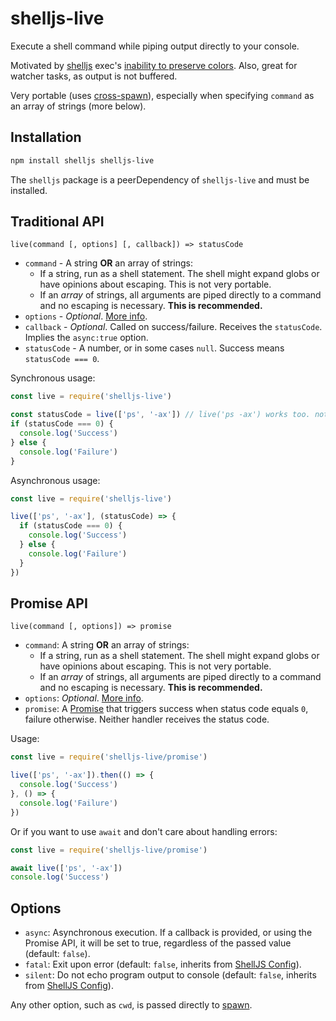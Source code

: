 
# shelljs-live

Execute a shell command while piping output directly to your console.

Motivated by [shelljs] exec's [inability to preserve colors](https://github.com/shelljs/shelljs/issues/86).
Also, great for watcher tasks, as output is not buffered.

Very portable (uses [cross-spawn]), especially when specifying `command` as an array of strings (more below).

## Installation

```sh
npm install shelljs shelljs-live
```

The `shelljs` package is a peerDependency of `shelljs-live` and must be installed.

## Traditional API

```
live(command [, options] [, callback]) => statusCode
```

- `command` - A string **OR** an array of strings:
  - If a string, run as a shell statement. The shell might expand globs or have opinions about escaping. This is not very portable.
  - If an *array* of strings, all arguments are piped directly to a command and no escaping is necessary. **This is recommended.**
- `options` - *Optional*. [More info](#options).
- `callback` - *Optional*. Called on success/failure. Receives the `statusCode`. Implies the `async:true` option.
- `statusCode` - A number, or in some cases `null`. Success means `statusCode === 0`.

Synchronous usage:

```js
const live = require('shelljs-live')

const statusCode = live(['ps', '-ax']) // live('ps -ax') works too. not recommended
if (statusCode === 0) {
  console.log('Success')
} else {
  console.log('Failure')
}
```

Asynchronous usage:

```js
const live = require('shelljs-live')

live(['ps', '-ax'], (statusCode) => {
  if (statusCode === 0) {
    console.log('Success')
  } else {
    console.log('Failure')
  }
})
```

## Promise API

```
live(command [, options]) => promise
```

- `command`: A string **OR** an array of strings:
  - If a string, run as a shell statement. The shell might expand globs or have opinions about escaping. This is not very portable.
  - If an *array* of strings, all arguments are piped directly to a command and no escaping is necessary. **This is recommended.**
- `options`: *Optional*. [More info](#options).
- `promise`: A [Promise] that triggers success when status code equals `0`, failure otherwise. Neither handler receives the status code.

Usage:

```js
const live = require('shelljs-live/promise')

live(['ps', '-ax']).then(() => {
  console.log('Success')
}, () => {
  console.log('Failure')
})
```

Or if you want to use `await` and don't care about handling errors:

```js
const live = require('shelljs-live/promise')

await live(['ps', '-ax'])
console.log('Success')
```

## Options

- `async`: Asynchronous execution. If a callback is provided, or using the Promise API, it will be set to true, regardless of the passed value (default: `false`).
- `fatal`: Exit upon error (default: `false`, inherits from [ShellJS Config][shelljs-config]).
- `silent`: Do not echo program output to console (default: `false`, inherits from [ShellJS Config][shelljs-config]).

Any other option, such as `cwd`, is passed directly to [spawn].


[shelljs]: https://documentup.com/shelljs/shelljs
[shelljs-config]: https://documentup.com/shelljs/shelljs#configuration
[cross-spawn]: https://www.npmjs.com/package/cross-spawn
[Promise]: https://developer.mozilla.org/en-US/docs/Web/JavaScript/Reference/Global_Objects/Promise
[spawn]: https://nodejs.org/api/child_process.html#child_process_child_process_spawn_command_args_options
